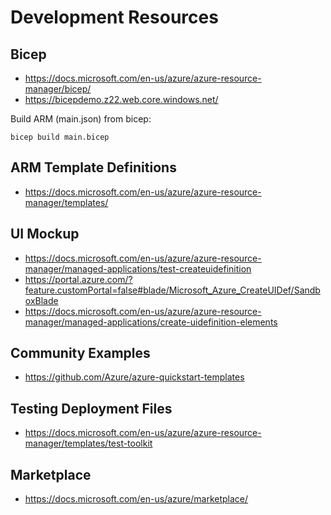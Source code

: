 # Development Resources

## Bicep

- https://docs.microsoft.com/en-us/azure/azure-resource-manager/bicep/
- https://bicepdemo.z22.web.core.windows.net/ 

Build ARM (main.json) from bicep:

    bicep build main.bicep

## ARM Template Definitions

- https://docs.microsoft.com/en-us/azure/azure-resource-manager/templates/

## UI Mockup 

- https://docs.microsoft.com/en-us/azure/azure-resource-manager/managed-applications/test-createuidefinition
- https://portal.azure.com/?feature.customPortal=false#blade/Microsoft_Azure_CreateUIDef/SandboxBlade
- https://docs.microsoft.com/en-us/azure/azure-resource-manager/managed-applications/create-uidefinition-elements

## Community Examples

- https://github.com/Azure/azure-quickstart-templates

## Testing Deployment Files

- https://docs.microsoft.com/en-us/azure/azure-resource-manager/templates/test-toolkit

## Marketplace

- https://docs.microsoft.com/en-us/azure/marketplace/
